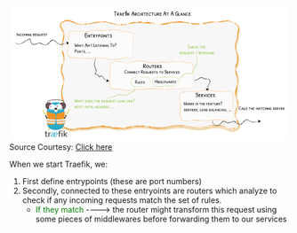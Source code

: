 
![alt text](https://github.com/dikshita-git/RP_Ingress_security-IPv4_and_IPv6/blob/main/Page_images/Traefik_as_loadbalancer.PNG)
Source Courtesy: <a href="https://doc.traefik.io/traefik/routing/overview/">Click here</a>


When we start Traefik, we:
1. First define entrypoints (these are port numbers)
2. Secondly, connected to these entryoints are routers which analyze to check if any incoming requests match the set of rules.
      - <span style="color: green">If they match </span>----> the router might transform this request using some pieces of middlewares before forwarding them to our services 
      
